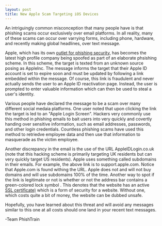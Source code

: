 ```yaml
---
layout: post
title: New Apple Scam Targeting iOS Devices
---
```


An intriguingly common misconception that many people have is that phishing scams occur exclusively over email platforms. In all reality, many of these scams can occur over varrying forms, including phone, hardware, and recently making global headlines, over text message.

Apple, which has its own [outlet for phishing security](https://support.apple.com/en-us/ht204759), has becomes the latest high profile company being spoofed as part of an elaborate phsishing scheme. In this scheme, the target is texted from an unknown source posing as AppleInc. The message informs the target that their Apple ID account is set to expire soon and must be updated by following a link embedded within the message. Of course, this link is fraudulent and never actually sends the user to an Apple ID reactivation page. Instead, the user is prompted to enter valuable information which can then be used to steal a user's identity.

Various people have declared the message to be a scam over many different social medaia platforms. One user noted that upon clicking the link the target is led to an "Apple Login Screen". Hackers very commonly use this method in phishing emails to bait users into very quickly and covertly handing over sensitive information, such as email addresses, passwords, and other login credentials. Countless phishing scams have used this method to retriedve employee data and then use that information to masquerade as the victim employee.

Another discrepancy in the email is the use of the URL AppleIDLogin.co.uk (note that this hacking scheme is primarily targeting UK residents but can very quickly target US residents). Apple uses something called subdomains in their emails. For example, the above link is to support.apple.com. Notice that Apple.com is found withing the URL. Apple does not and will not buy domains and will use subdomains 100% of the time. Another way to spot if the link is legitimate or not is whether or not the address bar contains a green-colored lock symbol . This denotes that the website has an active [SSL certificate)](https://www.digicert.com/ssl-certificate.htm) which is a form of security for a website. Without one, which costs quite a bit of money, the website can be dubbed unsafe.

Hopefully, you have learned about this threat and will avoid any messages similar to this one at all costs should one land in your recent text messages.

-Team PhishTrain
